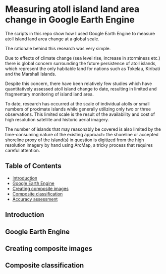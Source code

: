 # Measuring atoll island land area change in Google Earth Engine

The scripts in this repo show how I used Google Earth Engine to measure atoll island land area change at a global scale.

The rationale behind this research was very simple.

Due to effects of climate change (sea level rise, increase in storminess etc.) there is global concern surrounding the future persistence of atoll islands, which represent the only habitable land for nations such as Tokelau, Kiribati and the Marshall Islands.

Despite this concern, there have been relatively few studies which have quantitatively assessed atoll island change to date, resulting in limited and fragmentary monitoring of island land area.

To date, research has occurred at the scale of individual atolls or small numbers of proximate islands while generally utilizing only two or three observations. This limited scale is the result of the availability and cost of high resolution satellite and historic aerial imagery.

The number of islands that may reasonably be covered is also limited by the time-consuming nature of the existing approach: the shoreline or accepted shoreline proxy of the island(s) in question is digitized from the high resolution imagery by hand using ArcMap, a tricky process that requires careful attention.

## Table of Contents

- [Introduction](#intro)
- [Google Earth Engine](#gee)
- [Creating composite images](#data)
- [Composite classification](#class)
- [Accuracy assessment](#aa)


<a name="intro"></a>
## Introduction


<a name="gee"></a>
## Google Earth Engine

<a name="data"></a>
## Creating composite images

<a name="class"></a>
## Composite classification
